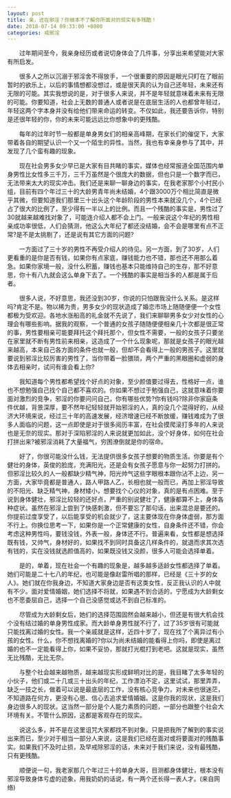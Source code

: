 ```yaml
---
layout: post
title: 亲，还在邪淫？你根本不了解你所面对的现实有多残酷！
date: 2018-07-14 09:33:00 +0800
categories: 戒邪淫
---
```


　　过年期间至今，我亲身经历或者说切身体会了几件事，分享出来希望能对大家有所启发。
　　很多人之所以沉溺于邪淫舍不得放手，一个很重要的原因是眼光只盯在了眼前暂时的欲乐上，以后的事情想都没想过，或是很天真的认为自己还年轻，未来还有无限的可能。其实我想说的是，对于很多人来说，并不是年轻就意味着未来有无限的可能。你要知道，社会上无数的普通人或者说是在底层生活的人也都曾年轻过，年轻这两个字本身并没有给他们带来命运的转变。不仅如此，我还要告诉你，特别是还很年轻的你，你的未来可能远远比你想象中的更残酷。
　　每年的过年时节一般都是单身男女们的相亲高峰期，在家长们的催促下，大家带着各自的期望认识一个又一个陌生的异性。当然，我也有幸亲身参与了其中，并发现了几个蛮有趣的现象。
　　现在社会男多女少早已是大家有目共睹的事实，媒体也经常报道全国范围内单身男性比女性多三千万，三千万虽然是个很庞大的数据，但也只是一个数字而已，无法带来太大的现实冲击。我们还是来聊一聊身边的事实，在我老家那个小村民小组，目前有四个年过三十的大龄男青年尚未结婚，4个跟3000万个相比简直是微乎其微，但要知道我们那里三十出头这个年龄阶段的男性本来就没几个，4个已经占了很大的比例了，至少得有一半以上的比例。而且一个残酷的事实是，男性过了30就越来越难找对象了，可能连介绍人都不会上门。一般来说这个年纪的男性相亲成功率很低，人们会猜测，他这么大年纪了都还没结婚，会不会是哪里有点不正常?是不是太挑剔了，还是说有其它方面的问题?
　　一方面过了三十岁的男性不再受介绍人的待见。另一方面，到了30岁，人们更看重的是你是否有钱，如果你有点家底，赚钱能力也不错，那也还不用那么着急。如果你家境一般，没什么积蓄，赚钱也基本只能维持自己的生存，那不好意思，你十有八九就会这么单身下去了。一个残酷的事实是相当多的人都是属于后者。
　　很多人说，不好意思，我还没到30岁，你说的只怕跟我没什么关系。是这样吗?肯定不是。物以稀为贵，男多女少的现状造成了婚恋市场上随随便便一个女性都极为受欢迎。各地水涨船高的礼金就不先说了，我们来聊聊男多女少对女性的心理会有哪些影响。据我的观察，一个普通的女孩子随随便便相亲几十次都是很正常的事，男性要相亲可能要拜托这个拜托那个，但女性不需要，一般的女孩子只要坐在家里就不断有男性前来相亲，这造成了一个什么现象呢，那就是女孩子的眼光越来越高，本来自己各方面的条件也就一般，但却不会看得上一般的男孩子。这里就要说到邪淫比较厉害的男性了，当你带着一脸猥琐，两个严重的黑眼圈和虚弱的身体去相亲时，试问有谁会看上你?
　　我知道每个男性都希望找个好点的对象，至少颜值要过得去，性格好一点，谁也不想勉强自己找个自己都不喜欢的。你如果不想过于勉强自己，这就意味着你要面对激烈的竞争，邪淫的你要问问自己，你有哪些优势?你有钱吗?除非你家庭条件优越，背景深厚，要不然年纪轻轻就开始邪淫的人，真的没几个混得好的，从经济大环境来说，经过三十年的高速发展，经济增速已经不断放缓，赚钱难成为了很多人面临的问题，这一点即使是对于很多阅历丰富，在社会摸爬滚打多年的人来说也是无奈的现实。那对于深陷邪淫的人来说就更加如此，没个好身体，如何在社会打拼出来?被邪淫消耗了大量福气，穷困潦倒就是你的宿命。
　　好了，你很可能没什么钱，无法提供很多女孩子想要的物质生活。你要是有个健壮的身体，英俊的脸庞，充满阳光，还是会有女孩子愿意与你一起努力打拼的。但邪淫比较久的人一般都缺少精气神，阳光帅气这些字眼根本跟你沾不上边，另一方面，大家毕竟都是普通人，路人甲路人乙，长相也就一般而已，再加上邪淫导致的不阳光、缺乏精气神，身材矮小，想要找个心仪的对象，真的是有点困难。至于说到身体健壮，邪淫比较轻的还好点，严重的别说健壮了，健康都算不上，身体各种症状。虽然在邪淫上尝到了快感刺激，但不要忘了那句话，出来混总是要还的。你提前过度享受了，以后能享受的机会就少了，这主要体现在你身体虚弱，那方面不行上。你换位思考一下，如果你是一个正常健康的女性，自身条件还不错，你会考虑这种男性吗，要钱没钱，外表一般，身体还不行。普遍来看，女性都是想选择既有钱，又帅气，身材好的，如果找不到同时具备这几样条件的，就退而求其次选有钱的，实在没钱就选颜值高的，如果既没钱又没颜，很多人可能会选择单着。
　　是的，单着，现在社会一个有趣的现象是，越多越多适龄女性都选择了单着。她们可能是二十七八的年纪，也可能是像赵雷所唱的那样，已经是《三十岁的女人》。她们就在你我身边，不知道大家身边是否有这类女性，反正我认识的人中就有不少。面对爱情婚姻，她们选择不将就，如果遇不到合适的，宁愿成为大龄剩女也不愿委屈自己，选择一个自己没感觉或达不到自己标准的。
　　尽管成为大龄剩女后，她们的选择范围固然会越来越小，但还是有很大机会找个没有结过婚的单身男性成家。而大龄单身男性就不行了，过了35岁很有可能就只能找离过婚的女性。我一个亲戚就是这样，近四十岁了，现在找了个离异过有小孩的女性。什么，你不想找离婚的?你以为尚未结婚的能看得上你吗，即使是离过婚的也不一定能看得上你，如果不妥协，那就打光棍打到老吧。这就是现实，虽然无比残酷，无比无奈。
　　与整个社会越来越物质，越来越现实形成鲜明对比的是，我目睹了太多年轻的小伙子，他们或二十几或三十出头的年纪，工作漂泊不定，这里试试，那里弄弄，缺乏一技之长，做着可以说是最底层的工作，没有核心竞争力，对未来也很迷茫，不知道路在何方，更没有心思、信心去追求爱情婚姻。这是你我的现状，这是我们身边很多人的现状。这当然一部分是个人能力素质的问题，一部分也跟整个社会大环境有关。不管什么原因，这都是客观存在的现实。
　　说这么多，并不是在这里诅咒大家都找不到对象。只是把我所了解到的事实说出来而已，至少对于相当一部分人来说，这是我们已经在面对或将要面对的残酷事实。如果我们不及时止损，及早戒除邪淫的话，未来对于我们来说，没有最残酷，只有更残酷。
　　顺便说一句，我老家那几个年过三十的单身大哥，目测都身体健壮，根本没有邪淫导致身体亏虚的迹象，用我奶奶的话说，有一两个还长得一表人才。(来自网络)